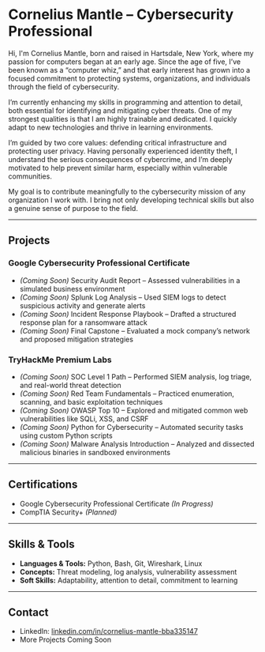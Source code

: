 # Cornelius Mantle – Cybersecurity Professional

Hi, I'm Cornelius Mantle, born and raised in Hartsdale, New York, where my passion for computers began at an early age. Since the age of five, I’ve been known as a “computer whiz,” and that early interest has grown into a focused commitment to protecting systems, organizations, and individuals through the field of cybersecurity.

I’m currently enhancing my skills in programming and attention to detail, both essential for identifying and mitigating cyber threats. One of my strongest qualities is that I am highly trainable and dedicated. I quickly adapt to new technologies and thrive in learning environments.

I’m guided by two core values: defending critical infrastructure and protecting user privacy. Having personally experienced identity theft, I understand the serious consequences of cybercrime, and I’m deeply motivated to help prevent similar harm, especially within vulnerable communities.

My goal is to contribute meaningfully to the cybersecurity mission of any organization I work with. I bring not only developing technical skills but also a genuine sense of purpose to the field.

---

## Projects

### Google Cybersecurity Professional Certificate
- *(Coming Soon)* Security Audit Report – Assessed vulnerabilities in a simulated business environment
- *(Coming Soon)* Splunk Log Analysis – Used SIEM logs to detect suspicious activity and generate alerts
- *(Coming Soon)* Incident Response Playbook – Drafted a structured response plan for a ransomware attack
- *(Coming Soon)* Final Capstone – Evaluated a mock company’s network and proposed mitigation strategies

### TryHackMe Premium Labs
- *(Coming Soon)* SOC Level 1 Path – Performed SIEM analysis, log triage, and real-world threat detection
- *(Coming Soon)* Red Team Fundamentals – Practiced enumeration, scanning, and basic exploitation techniques
- *(Coming Soon)* OWASP Top 10 – Explored and mitigated common web vulnerabilities like SQLi, XSS, and CSRF
- *(Coming Soon)* Python for Cybersecurity – Automated security tasks using custom Python scripts
- *(Coming Soon)* Malware Analysis Introduction – Analyzed and dissected malicious binaries in sandboxed environments

---

## Certifications
- Google Cybersecurity Professional Certificate *(In Progress)*
- CompTIA Security+ *(Planned)*

---

## Skills & Tools
- **Languages & Tools:** Python, Bash, Git, Wireshark, Linux
- **Concepts:** Threat modeling, log analysis, vulnerability assessment
- **Soft Skills:** Adaptability, attention to detail, commitment to learning

---

## Contact

- LinkedIn: [linkedin.com/in/cornelius-mantle-bba335147](https://www.linkedin.com/in/cornelius-mantle-bba335147/)
- More Projects Coming Soon
